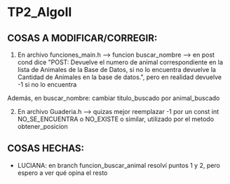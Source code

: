 # TP2_AlgoII

## COSAS A MODIFICAR/CORREGIR:

1. En archivo funciones_main.h --> funcion buscar_nombre --> en post cond dice "POST: Devuelve el numero de animal correspondiente en la lista de Animales de la Base de Datos, si no lo encuentra devuelve la Cantidad de Animales en la base de datos.", pero en realidad devuelve -1 si no lo encuentra 

Además, en buscar_nombre: cambiar titulo_buscado por animal_buscado

2. En archivo Guaderia.h --> quizas mejor reemplazar -1 por un const int NO_SE_ENCUENTRA o NO_EXISTE o similar, utilizado por el metodo obtener_posicion


## COSAS HECHAS:

* LUCIANA: en branch funcion_buscar_animal resolví puntos 1 y 2, pero espero a ver qué opina el resto
